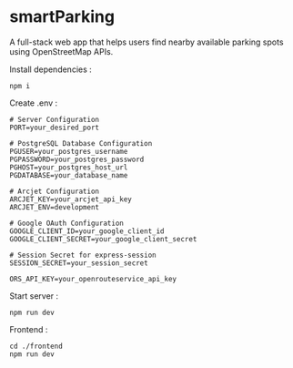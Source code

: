 # smartParking
A full-stack web app that helps users find nearby available parking spots using OpenStreetMap APIs.

Install dependencies : 

    npm i


Create .env :

    # Server Configuration
    PORT=your_desired_port

    # PostgreSQL Database Configuration
    PGUSER=your_postgres_username
    PGPASSWORD=your_postgres_password
    PGHOST=your_postgres_host_url
    PGDATABASE=your_database_name

    # Arcjet Configuration
    ARCJET_KEY=your_arcjet_api_key
    ARCJET_ENV=development

    # Google OAuth Configuration
    GOOGLE_CLIENT_ID=your_google_client_id
    GOOGLE_CLIENT_SECRET=your_google_client_secret

    # Session Secret for express-session
    SESSION_SECRET=your_session_secret

    ORS_API_KEY=your_openrouteservice_api_key


Start server : 

    npm run dev



Frontend : 

    cd ./frontend
    npm run dev